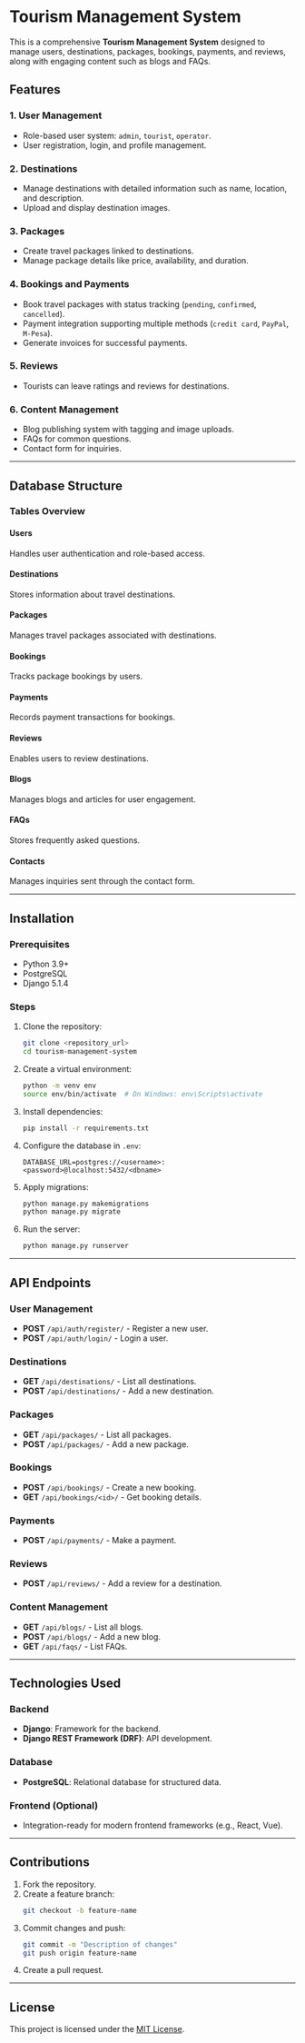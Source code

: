 # Tourism Management System

This is a comprehensive **Tourism Management System** designed to manage users, destinations, packages, bookings, payments, and reviews, along with engaging content such as blogs and FAQs.

## Features

### 1. **User Management**
- Role-based user system: `admin`, `tourist`, `operator`.
- User registration, login, and profile management.

### 2. **Destinations**
- Manage destinations with detailed information such as name, location, and description.
- Upload and display destination images.

### 3. **Packages**
- Create travel packages linked to destinations.
- Manage package details like price, availability, and duration.

### 4. **Bookings and Payments**
- Book travel packages with status tracking (`pending`, `confirmed`, `cancelled`).
- Payment integration supporting multiple methods (`credit card`, `PayPal`, `M-Pesa`).
- Generate invoices for successful payments.

### 5. **Reviews**
- Tourists can leave ratings and reviews for destinations.

### 6. **Content Management**
- Blog publishing system with tagging and image uploads.
- FAQs for common questions.
- Contact form for inquiries.

---

## Database Structure

### Tables Overview

#### Users
Handles user authentication and role-based access.

#### Destinations
Stores information about travel destinations.

#### Packages
Manages travel packages associated with destinations.

#### Bookings
Tracks package bookings by users.

#### Payments
Records payment transactions for bookings.

#### Reviews
Enables users to review destinations.

#### Blogs
Manages blogs and articles for user engagement.

#### FAQs
Stores frequently asked questions.

#### Contacts
Manages inquiries sent through the contact form.

---

## Installation

### Prerequisites
- Python 3.9+
- PostgreSQL
- Django 5.1.4

### Steps
1. Clone the repository:
   ```bash
   git clone <repository_url>
   cd tourism-management-system
   ```
2. Create a virtual environment:
   ```bash
   python -m venv env
   source env/bin/activate  # On Windows: env\Scripts\activate
   ```
3. Install dependencies:
   ```bash
   pip install -r requirements.txt
   ```
4. Configure the database in `.env`:
   ```env
   DATABASE_URL=postgres://<username>:<password>@localhost:5432/<dbname>
   ```
5. Apply migrations:
   ```bash
   python manage.py makemigrations
   python manage.py migrate
   ```
6. Run the server:
   ```bash
   python manage.py runserver
   ```

---

## API Endpoints

### User Management
- **POST** `/api/auth/register/` - Register a new user.
- **POST** `/api/auth/login/` - Login a user.

### Destinations
- **GET** `/api/destinations/` - List all destinations.
- **POST** `/api/destinations/` - Add a new destination.

### Packages
- **GET** `/api/packages/` - List all packages.
- **POST** `/api/packages/` - Add a new package.

### Bookings
- **POST** `/api/bookings/` - Create a new booking.
- **GET** `/api/bookings/<id>/` - Get booking details.

### Payments
- **POST** `/api/payments/` - Make a payment.

### Reviews
- **POST** `/api/reviews/` - Add a review for a destination.

### Content Management
- **GET** `/api/blogs/` - List all blogs.
- **POST** `/api/blogs/` - Add a new blog.
- **GET** `/api/faqs/` - List FAQs.

---

## Technologies Used

### Backend
- **Django**: Framework for the backend.
- **Django REST Framework (DRF)**: API development.

### Database
- **PostgreSQL**: Relational database for structured data.

### Frontend (Optional)
- Integration-ready for modern frontend frameworks (e.g., React, Vue).

---

## Contributions

1. Fork the repository.
2. Create a feature branch:
   ```bash
   git checkout -b feature-name
   ```
3. Commit changes and push:
   ```bash
   git commit -m "Description of changes"
   git push origin feature-name
   ```
4. Create a pull request.

---

## License

This project is licensed under the [MIT License](LICENSE).

